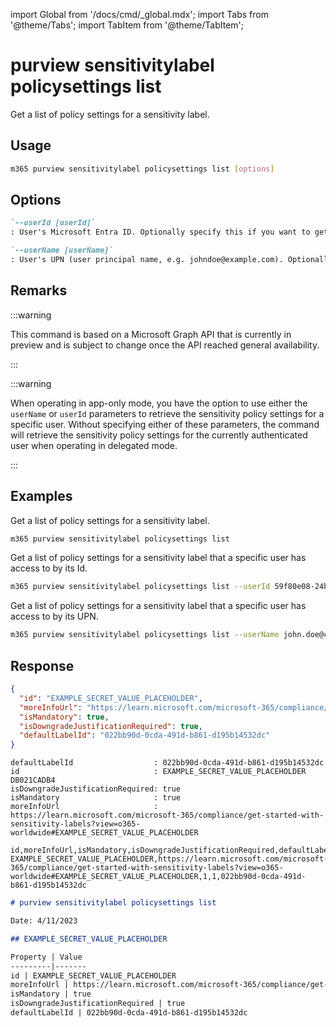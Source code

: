 <!-- DISCLAIMER: All secrets, passwords, and sensitive values in this document are examples only and not real credentials. -->
import Global from '/docs/cmd/_global.mdx';
import Tabs from '@theme/Tabs';
import TabItem from '@theme/TabItem';

# purview sensitivitylabel policysettings list

Get a list of policy settings for a sensitivity label.

## Usage

```sh
m365 purview sensitivitylabel policysettings list [options]
```

## Options

```md definition-list
`--userId [userId]`
: User's Microsoft Entra ID. Optionally specify this if you want to get a list of policy settings for a sensitivity label that the user has access to. Specify either `userId` or `userName` but not both.

`--userName [userName]`
: User's UPN (user principal name, e.g. johndoe@example.com). Optionally specify this if you want to get a list of policy settings for a sensitivity label that the user has access to. Specify either `userId` or `userName` but not both.
```

<Global />

## Remarks

:::warning

This command is based on a Microsoft Graph API that is currently in preview and is subject to change once the API reached general availability.

:::

:::warning

When operating in app-only mode, you have the option to use either the `userName` or `userId` parameters to retrieve the sensitivity policy settings for a specific user. Without specifying either of these parameters, the command will retrieve the sensitivity policy settings for the currently authenticated user when operating in delegated mode.

:::

## Examples

Get a list of policy settings for a sensitivity label.

```sh
m365 purview sensitivitylabel policysettings list
```

Get a list of policy settings for a sensitivity label that a specific user has access to by its Id.

```sh
m365 purview sensitivitylabel policysettings list --userId 59f80e08-24b1-41f8-8586-16765fd830d3
```

Get a list of policy settings for a sensitivity label that a specific user has access to by its UPN.

```sh
m365 purview sensitivitylabel policysettings list --userName john.doe@contoso.com
```

## Response

<Tabs>
  <TabItem value="JSON">

  ```json
  {
    "id": "EXAMPLE_SECRET_VALUE_PLACEHOLDER",
    "moreInfoUrl": "https://learn.microsoft.com/microsoft-365/compliance/get-started-with-sensitivity-labels?view=o365-worldwide#EXAMPLE_SECRET_VALUE_PLACEHOLDER",
    "isMandatory": true,
    "isDowngradeJustificationRequired": true,
    "defaultLabelId": "022bb90d-0cda-491d-b861-d195b14532dc"
  }
  ```

  </TabItem>
  <TabItem value="Text">

  ```text
  defaultLabelId                  : 022bb90d-0cda-491d-b861-d195b14532dc
  id                              : EXAMPLE_SECRET_VALUE_PLACEHOLDER
  DB021CADB4
  isDowngradeJustificationRequired: true
  isMandatory                     : true
  moreInfoUrl                     : https://learn.microsoft.com/microsoft-365/compliance/get-started-with-sensitivity-labels?view=o365-worldwide#EXAMPLE_SECRET_VALUE_PLACEHOLDER
  ```

  </TabItem>
  <TabItem value="CSV">

  ```csv
  id,moreInfoUrl,isMandatory,isDowngradeJustificationRequired,defaultLabelId
  EXAMPLE_SECRET_VALUE_PLACEHOLDER,https://learn.microsoft.com/microsoft-365/compliance/get-started-with-sensitivity-labels?view=o365-worldwide#EXAMPLE_SECRET_VALUE_PLACEHOLDER,1,1,022bb90d-0cda-491d-b861-d195b14532dc
  ```

  </TabItem>
  <TabItem value="Markdown">

  ```md
  # purview sensitivitylabel policysettings list

  Date: 4/11/2023

  ## EXAMPLE_SECRET_VALUE_PLACEHOLDER

  Property | Value
  ---------|-------
  id | EXAMPLE_SECRET_VALUE_PLACEHOLDER
  moreInfoUrl | https://learn.microsoft.com/microsoft-365/compliance/get-started-with-sensitivity-labels?view=o365-worldwide#EXAMPLE_SECRET_VALUE_PLACEHOLDER
  isMandatory | true
  isDowngradeJustificationRequired | true
  defaultLabelId | 022bb90d-0cda-491d-b861-d195b14532dc
  ```

  </TabItem>
</Tabs>
